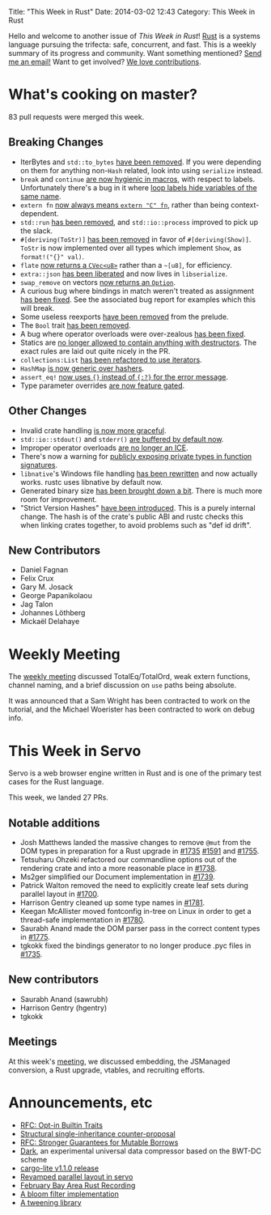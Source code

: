 Title: "This Week in Rust"
Date: 2014-03-02 12:43
Category: This Week in Rust


Hello and welcome to another issue of *This Week in Rust*!
[Rust](http://rust-lang.org) is a systems language pursuing the trifecta:
safe, concurrent, and fast. This is a weekly summary of its progress and
community. Want something mentioned? [Send me an
email!](mailto:corey@octayn.net?subject=This%20Week%20in%20Rust%20Suggestion)
Want to get involved? [We love
contributions](https://github.com/mozilla/rust/wiki/Note-guide-for-new-contributors).

<!-- more -->

# What's cooking on master?

83 pull requests were merged this week.

## Breaking Changes

- IterBytes and `std::to_bytes` [have been
removed](https://github.com/mozilla/rust/pull/12492). If you were depending on
them for anything non-`Hash` related, look into using `serialize` instead.
- `break` and `continue` [are now hygienic in
macros](https://github.com/mozilla/rust/pull/12338), with respect to labels.
Unfortunately there's a bug in it where [loop labels hide variables of the
same name](https://github.com/mozilla/rust/issues/12512).
- `extern fn` [now always means `extern "C"
fn`](https://github.com/mozilla/rust/pull/12328), rather than being
context-dependent.
- `std::run` [has been removed](https://github.com/mozilla/rust/pull/12380),
and `std::io::process` improved to pick up the slack.
- `#[deriving(ToStr)]` [has been
removed](https://github.com/mozilla/rust/pull/12412) in favor of
`#[deriving(Show)]`. `ToStr` is now implemented over all types which implement
`Show`, as `format!("{}" val)`.
- `flate` [now returns a
`CVec<u8>`](https://github.com/mozilla/rust/pull/12445) rather than a `~[u8]`,
for efficiency.
- `extra::json` [has been
liberated](https://github.com/mozilla/rust/pull/12453) and now lives in
`libserialize`.
- `swap_remove` on vectors [now returns an
`Option`](https://github.com/mozilla/rust/pull/12481).
- A curious bug where bindings in match weren't treated as assignment [has
been fixed](https://github.com/mozilla/rust/pull/12508). See the associated
bug report for examples which this will break.
- Some useless reexports [have been
removed](https://github.com/mozilla/rust/pull/12485) from the prelude.
- The `Bool` trait [has been
removed](https://github.com/mozilla/rust/pull/12473).
- A bug where operator overloads were over-zealous [has been
fixed](https://github.com/mozilla/rust/pull/12493).
- Statics are [no longer allowed to contain anything with
destructors](https://github.com/mozilla/rust/pull/11979). The exact rules are
laid out quite nicely in the PR.
- `collections:List` [has been refactored to use
iterators](https://github.com/mozilla/rust/pull/12348).
- `HashMap` [is now generic over
hashers](https://github.com/mozilla/rust/pull/12544).
- `assert_eq!` [now uses `{}` instead of `{:?}` for the error
message](https://github.com/mozilla/rust/pull/12626).
- Type parameter overrides [are now feature
gated](https://github.com/mozilla/rust/pull/12525).

## Other Changes

- Invalid crate handling [is now more
graceful](https://github.com/mozilla/rust/pull/12645).
- `std::io::stdout()` and `stderr()` [are buffered by default
now](https://github.com/mozilla/rust/pull/12630).
- Improper operator overloads [are no longer an
ICE](https://github.com/mozilla/rust/pull/12638).
- There's now a warning for [publicly exposing private types in function
signatures](https://github.com/mozilla/rust/pull/12595).
- `libnative`'s Windows file handling [has been
rewritten](https://github.com/mozilla/rust/pull/12584) and now actually works.
rustc uses libnative by default now.
- Generated binary size [has been brought down a
bit](https://github.com/mozilla/rust/pull/12616). There is much more room for
improvement.
- "Strict Version Hashes" [have been
introduced](https://github.com/mozilla/rust/pull/12533). This is a purely
internal change. The hash is of the crate's public ABI and rustc checks this
when linking crates together, to avoid problems such as "def id drift".


## New Contributors

- Daniel Fagnan
- Felix Crux
- Gary M. Josack
- George Papanikolaou
- Jag Talon
- Johannes Löthberg
- Mickaël Delahaye

# Weekly Meeting

The [weekly
meeting](https://github.com/mozilla/rust/wiki/Meeting-weekly-2014-02-25)
discussed TotalEq/TotalOrd, weak extern functions, channel naming, and a brief
discussion on `use` paths being absolute.

It was announced that a Sam Wright has been contracted to work on the
tutorial, and the Michael Woerister has been contracted to work on debug info.

# This Week in Servo

Servo is a web browser engine written in Rust and is one of the primary test
cases for the Rust language.

This week, we landed 27 PRs.

## Notable additions

- Josh Matthews landed the massive changes to remove `@mut` from the DOM types
in preparation for a Rust upgrade in
[#1735](https://github.com/mozilla/servo/pull/1735)
[#1591](https://github.com/mozilla/servo/pull/1591) and
[#1755](https://github.com/mozilla/servo/pull/1755).
- Tetsuharu Ohzeki refactored our commandline options out of the rendering
crate and into a more reasonable place in
[#1738](https://github.com/mozilla/servo/pull/1738).
- Ms2ger simplified our Document implementation in
[#1739](https://github.com/mozilla/servo/pull/1739).
- Patrick Walton removed the need to explicitly create leaf sets during
parallel layout in [#1700](https://github.com/mozilla/servo/pull/1700).
- Harrison Gentry cleaned up some type names in
[#1781](https://github.com/mozilla/servo/pull/1781).
- Keegan McAllister moved fontconfig in-tree on Linux in order to get a
thread-safe implementation in
[#1780](https://github.com/mozilla/servo/pull/1780).
- Saurabh Anand made the DOM parser pass in the correct content types in
[#1775](https://github.com/mozilla/servo/pull/1775).
- tgkokk fixed the bindings generator to no longer produce .pyc files in
[#1735](https://github.com/mozilla/servo/pull/1735).


## New contributors
- Saurabh Anand (sawrubh)
- Harrison Gentry (hgentry)
- tgkokk

## Meetings

At this week's
[meeting](https://github.com/mozilla/servo/wiki/Meeting-2014-02-24), we
discussed embedding, the JSManaged conversion, a Rust upgrade, vtables, and
recruiting efforts.

# Announcements, etc

- [RFC: Opt-in Builtin
Traits](http://smallcultfollowing.com/babysteps/blog/2014/02/28/rust-rfc-opt-in-builtin-traits/)
- [Structural single-inheritance
counter-proposal](https://github.com/mozilla/rust/issues/9912#issuecomment-36073562)
- [RFC: Stronger Guarantees for Mutable
Borrows](http://smallcultfollowing.com/babysteps/blog/2014/02/25/rust-rfc-stronger-guarantees-for-mutable-borrows/)
- [Dark](https://github.com/kvark/dark), an experimental universal data
compressor based on the BWT-DC scheme
- [cargo-lite
v1.1.0 release](https://mail.mozilla.org/pipermail/rust-dev/2014-March/008832.html)
- [Revamped parallel layout in
servo](http://pcwalton.github.io/blog/2014/02/25/revamped-parallel-layout-in-servo/)
- [February Bay Area Rust
Recording](https://air.mozilla.org/rust-meetup-february-2014/)
- [A bloom filter implementation](https://github.com/brianmadden/rust-bloom-filter)
- [A tweening library](https://github.com/hoeppnertill/redox-tween)
